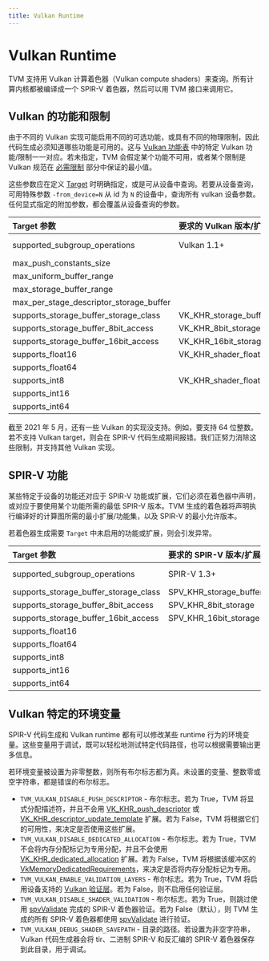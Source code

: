 ```yaml
---
title: Vulkan Runtime
---
```


# Vulkan Runtime

TVM 支持用 Vulkan 计算着色器（Vulkan compute shaders）来查询。所有计算内核都被编译成一个 SPIR-V 着色器，然后可以用 TVM 接口来调用它。

## Vulkan 的功能和限制

由于不同的 Vulkan 实现可能启用不同的可选功能，或具有不同的物理限制，因此代码生成必须知道哪些功能是可用的。这与 [Vulkan 功能表](#tvm-table-vulkan-capabilities) 中的特定 Vulkan 功能/限制一一对应。若未指定，TVM 会假定某个功能不可用，或者某个限制是 Vulkan 规范在 [必需限制](https://www.khronos.org/registry/vulkan/specs/1.2-extensions/html/vkspec.html#limits-minmax) 部分中保证的最小值。

这些参数应在定义 [Target](https://tvm.apache.org/docs/arch/device_target_interactions.html#tvm-target-specific-target) 时明确指定，或是可从设备中查询。若要从设备查询，可用特殊参数 `-from_device=N` 从 id 为 `N` 的设备中，查询所有 vulkan 设备参数。任何显式指定的附加参数，都会覆盖从设备查询的参数。

| **Target 参数** | **要求的 Vulkan 版本/扩**展 | **查询参数** | **默认值** |
|:---|:---|:---|:---|
| supported_subgroup_operations | Vulkan 1.1+ | VkPhysicalDeviceSubgroupProperties::supportedOperations | 0 (interpreted as [VkSubgroupFeatureFlagBits](https://www.khronos.org/registry/vulkan/specs/1.2-extensions/man/html/VkSubgroupFeatureFlagBits.html)) |
| max_push_constants_size |    | VkPhysicalDeviceLimits::maxPushConstantsSize | 128 bytes |
| max_uniform_buffer_range |    | VkPhysicalDeviceLimits::maxUniformBufferRange | 16384 bytes |
| max_storage_buffer_range |    | VkPhysicalDeviceLimits::maxStorageBufferRange | 227bytes |
| max_per_stage_descriptor_storage_buffer |    | VkPhysicalDeviceLimits::maxPerStageDescriptorStorageBuffers | 4 |
| supports_storage_buffer_storage_class | VK_KHR_storage_buffer_storage_class |    | false |
| supports_storage_buffer_8bit_access | VK_KHR_8bit_storage | VkPhysicalDevice8BitStorageFeaturesKHR::storageBuffer8BitAccess | false |
| supports_storage_buffer_16bit_access | VK_KHR_16bit_storage | VkPhysicalDevice16BitStorageFeaturesKHR::storageBuffer16BitAccess | false |
| supports_float16 | VK_KHR_shader_float16_int8 | VkPhysicalDeviceShaderFloat16Int8FeaturesKHR::shaderFloat16 | false |
| supports_float64 |    | VkPhysicalDeviceFeatures::shaderFloat64 | false |
| supports_int8 | VK_KHR_shader_float16_int8 | VkPhysicalDeviceShaderFloat16Int8FeaturesKHR::shaderInt8 | false |
| supports_int16 |    | VkPhysicalDeviceFeatures::shaderInt16 | false |
| supports_int64 |    | VkPhysicalDeviceFeatures::shaderInt64 | false |

截至 2021 年 5 月，还有一些 Vulkan 的实现没支持。例如，要支持 64 位整数。若不支持 Vulkan target，则会在 SPIR-V 代码生成期间报错。我们正努力消除这些限制，并支持其他 Vulkan 实现。

## SPIR-V 功能

某些特定于设备的功能还对应于 SPIR-V 功能或扩展，它们必须在着色器中声明，或对应于要使用某个功能所需的最低 SPIR-V 版本。TVM 生成的着色器将声明执行编译好的计算图所需的最小扩展/功能集，以及 SPIR-V 的最小允许版本。

若着色器生成需要 `Target` 中未启用的功能或扩展，则会引发异常。

| **Target 参数** | **要求的 SPIR-V 版本/扩展** | **声明的功能** |
|:---|:---|:---|
| supported_subgroup_operations | SPIR-V 1.3+ | Varies, see [VkSubgroupFeatureFlagBits](https://www.khronos.org/registry/vulkan/specs/1.2-extensions/man/html/VkSubgroupFeatureFlagBits.html) |
| supports_storage_buffer_storage_class | SPV_KHR_storage_buffer_storage_class |    |
| supports_storage_buffer_8bit_access | SPV_KHR_8bit_storage | StorageBuffer8BitAccess |
| supports_storage_buffer_16bit_access | SPV_KHR_16bit_storage | StorageBuffer16BitAccess |
| supports_float16 |    | Float16 |
| supports_float64 |    | Float64 |
| supports_int8 |    | Int8 |
| supports_int16 |    | Int16 |
| supports_int64 |    | Int64 |

## Vulkan 特定的环境变量

SPIR-V 代码生成和 Vulkan runtime 都有可以修改某些 runtime 行为的环境变量。这些变量用于调试，既可以轻松地测试特定代码路径，也可以根据需要输出更多信息。

若环境变量被设置为非零整数，则所有布尔标志都为真。未设置的变量、整数零或空字符串，都是错误的布尔标志。

* `TVM_VULKAN_DISABLE_PUSH_DESCRIPTOR` - 布尔标志。若为 True，TVM 将显式分配描述符，并且不会用 [VK_KHR_push_descriptor](https://khronos.org/registry/vulkan/specs/1.2-extensions/man/html/VK_KHR_push_descriptor.html) 或 [VK_KHR_descriptor_update_template](https://www.khronos.org/registry/vulkan/specs/1.2-extensions/man/html/VK_KHR_descriptor_update_template.html) 扩展。若为 False，TVM 将根据它们的可用性，来决定是否使用这些扩展。
* `TVM_VULKAN_DISABLE_DEDICATED_ALLOCATION` - 布尔标志。若为 True，TVM 不会将内存分配标记为专用分配，并且不会使用 [VK_KHR_dedicated_allocation](https://www.khronos.org/registry/vulkan/specs/1.2-extensions/man/html/VK_KHR_dedicated_allocation.html) 扩展。若为 False，TVM 将根据该缓冲区的 [VkMemoryDedicatedRequirements](https://www.khronos.org/registry/vulkan/specs/1.2-extensions/man/html/VkMemoryDedicatedRequirements.html)，来决定是否将内存分配标记为专用。
* `TVM_VULKAN_ENABLE_VALIDATION_LAYERS` - 布尔标志。若为 True，TVM 将启用设备支持的 [Vulkan 验证层](https://github.com/KhronosGroup/Vulkan-LoaderAndValidationLayers/blob/master/layers/README.md)。若为 False，则不启用任何验证层。
* `TVM_VULKAN_DISABLE_SHADER_VALIDATION` - 布尔标志。若为 True，则跳过使用 [spvValidate](https://github.com/KhronosGroup/SPIRV-Tools#validator) 完成的 SPIR-V 着色器验证。若为 False（默认），则 TVM 生成的所有 SPIR-V 着色器都使用 [spvValidate](https://github.com/KhronosGroup/SPIRV-Tools#validator) 进行验证。
* `TVM_VULKAN_DEBUG_SHADER_SAVEPATH` - 目录的路径。若设置为非空字符串，Vulkan 代码生成器会将 tir、二进制 SPIR-V 和反汇编的 SPIR-V 着色器保存到此目录，用于调试。
